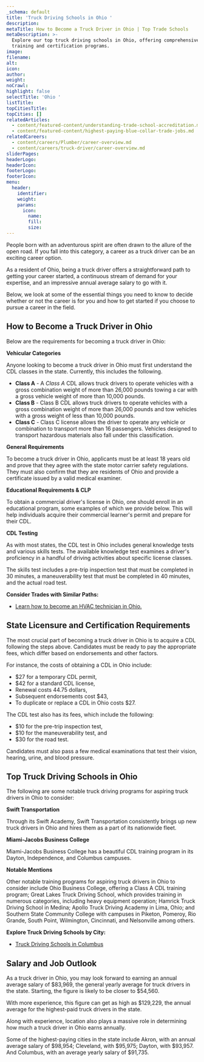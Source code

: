 ```yaml
---
_schema: default
title: 'Truck Driving Schools in Ohio '
description:
metaTitle: How to Become a Truck Driver in Ohio | Top Trade Schools
metaDescription: >-
  Explore our top truck driving schools in Ohio, offering comprehensive CDL
  training and certification programs.
image:
filename:
alt:
icon:
author:
weight:
noCrawl:
highlight: false
selectTitle: 'Ohio '
listTitle:
topCitiesTitle:
topCities: []
relatedArticles:
  - content/featured-content/understanding-trade-school-accreditation.md
  - content/featured-content/highest-paying-blue-collar-trade-jobs.md
relatedCareers:
  - content/careers/Plumber/career-overview.md
  - content/careers/truck-driver/career-overview.md
sliderPages:
headerLogo:
headerIcon:
footerLogo:
footerIcon:
menu:
  header:
    identifier:
    weight:
    params:
      icon:
        name:
        fill:
        size:
---
```

People born with an adventurous spirit are often drawn to the allure of the open road. If you fall into this category, a career as a truck driver can be an exciting career option.

As a resident of Ohio, being a truck driver offers a straightforward path to getting your career started, a continuous stream of demand for your expertise, and an impressive annual average salary to go with it.

Below, we look at some of the essential things you need to know to decide whether or not the career is for you and how to get started if you choose to pursue a career in the field.

## **How to Become a Truck Driver in Ohio**

Below are the requirements for becoming a truck driver in Ohio:

**Vehicular Categories**

Anyone looking to become a truck driver in Ohio must first understand the CDL classes in the state. Currently, this includes the following.

* **Class A** - A *Class A* CDL allows truck drivers to operate vehicles with a gross combination weight of more than 26,000 pounds towing a car with a gross vehicle weight of more than 10,000 pounds.
* **Class B** - Class B CDL allows truck drivers to operate vehicles with a gross combination weight of more than 26,000 pounds and tow vehicles with a gross weight of less than 10,000 pounds.
* **Class C** - Class C license allows the driver to operate any vehicle or combination to transport more than 16 passengers. Vehicles designed to transport hazardous materials also fall under this classification.

**General Requirements**

To become a truck driver in Ohio, applicants must be at least 18 years old and prove that they agree with the state motor carrier safety regulations. They must also confirm that they are residents of Ohio and provide a certificate issued by a valid medical examiner.

**Educational Requirements & CLP**

To obtain a commercial driver's license in Ohio, one should enroll in an educational program, some examples of which we provide below. This will help individuals acquire their commercial learner's permit and prepare for their CDL.

**CDL Testing**

As with most states, the CDL test in Ohio includes general knowledge tests and various skills tests. The available knowledge test examines a driver's proficiency in a handful of driving activities about specific license classes.

The skills test includes a pre-trip inspection test that must be completed in 30 minutes, a maneuverability test that must be completed in 40 minutes, and the actual road test.

**Consider Trades with Similar Paths:**

* [Learn how to become an HVAC technician in Ohio.](https://toptradeschools.com/near-you/hvac/ohio/)

## **State Licensure and Certification Requirements**

The most crucial part of becoming a truck driver in Ohio is to acquire a CDL following the steps above. Candidates must be ready to pay the appropriate fees, which differ based on endorsements and other factors.

For instance, the costs of obtaining a CDL in Ohio include:

* $27 for a temporary CDL permit,
* $42 for a standard CDL license,
* Renewal costs 44.75 dollars,
* Subsequent endorsements cost $43,
* To duplicate or replace a CDL in Ohio costs $27.

The CDL test also has its fees, which include the following:

* $10 for the pre-trip inspection test,
* $10 for the maneuverability test, and
* $30 for the road test.

Candidates must also pass a few medical examinations that test their vision, hearing, urine, and blood pressure.

## **Top Truck Driving Schools in Ohio**

The following are some notable truck driving programs for aspiring truck drivers in Ohio to consider:

**Swift Transportation**

Through its Swift Academy, Swift Transportation consistently brings up new truck drivers in Ohio and hires them as a part of its nationwide fleet.

**Miami-Jacobs Business College**

Miami-Jacobs Business College has a beautiful CDL training program in its Dayton, Independence, and Columbus campuses.

**Notable Mentions**

Other notable training programs for aspiring truck drivers in Ohio to consider include Ohio Business College, offering a Class A CDL training program; Great Lakes Truck Driving School, which provides training in numerous categories, including heavy equipment operation; Hamrick Truck Driving School in Medina; Apollo Truck Driving Academy in Lima, Ohio; and Southern State Community College with campuses in Piketon, Pomeroy, Rio Grande, South Point, Wilmington, Cincinnati, and Nelsonville among others.

**Explore Truck Driving Schools by City:**

* [Truck Driving Schools in Columbus](https://toptradeschools.com/near-you/truck-driver/ohio/columbus/)

## **Salary and Job Outlook**

As a truck driver in Ohio, you may look forward to earning an annual average salary of $83,969, the general yearly average for truck drivers in the state. Starting, the figure is likely to be closer to $54,560.

With more experience, this figure can get as high as $129,229, the annual average for the highest-paid truck drivers in the state.

Along with experience, location also plays a massive role in determining how much a truck driver in Ohio earns annually.

Some of the highest-paying cities in the state include Akron, with an annual average salary of $98,954; Cleveland, with $95,975; Dayton, with $93,957. And Columbus, with an average yearly salary of $91,735.